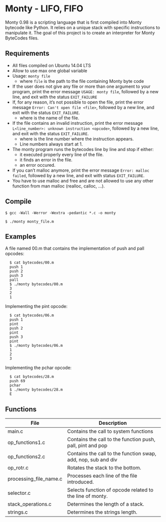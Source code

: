 # Monty - LIFO, FIFO

Monty 0.98 is a scripting language that is first compiled into Monty bytecode like Python. It relies on a unique stack with specific instructions to manipulate it. The goal of this project is to create an interpreter for Monty ByteCodes files.

## Requirements

- All files compiled on Ubuntu 14.04 LTS
- Allow to use max one global variable
- Usage: ```monty file```
  - where ```file``` is the path to the file containing Monty byte code
- If the user does not give any file or more than one argument to your program, print the error message ```USAGE: monty file```, followed by a new line, and exit with the status ```EXIT_FAILURE```
- If, for any reason, it’s not possible to open the file, print the error message ```Error: Can't open file <file>```, followed by a new line, and exit with the status ```EXIT_FAILURE```.
   - where <file> is the name of the file.
- If the file contains an invalid instruction, print the error message ```L<line_number>: unknown instruction <opcode>```, followed by a new line, and exit with the status ```EXIT_FAILURE```.
   - where is the line number where the instruction appears.
   - Line numbers always start at 1.
- The monty program runs the bytecodes line by line and stop if either:
   - it executed properly every line of the file.
   - it finds an error in the file.
   - an error occured.
- If you can’t malloc anymore, print the error message ```Error: malloc failed```, followed by a new line, and exit with status ```EXIT_FAILURE```.
- You have to use malloc and free and are not allowed to use any other function from man malloc (realloc, calloc, …).

## Compile
```
$ gcc -Wall -Werror -Wextra -pedantic *.c -o monty

$ ./monty monty_file.m
```

## Examples

A file named 00.m that contains the implementation of push and pall opcodes:

      $ cat bytecodes/00.m
      push 1
      push 2
      push 3
      pall
      $ ./monty bytecodes/00.m
      3
      2
      1

Implementing the pint opcode:

      $ cat bytecodes/06.m
      push 1
      pint
      push 2
      pint
      push 3
      pint
      $ ./monty bytecodes/06.m
      1
      2
      3

Implementing the pchar opcode:

      $ cat bytecodes/28.m
      push 69
      pchar
      $ ./monty bytecodes/28.m
      E

## Functions

| File | Description |
|---------|-------------|
| main.c  | Contains the call to system functions |
| op_functions1.c | Contains the call to the function push, pall, pint and pop |
| op_functions2.c | Contains the call to the function swap, add, nop, sub and div |
| op_rotr.c | Rotates the stack to the bottom. |
| processing_file_name.c | Processes each line of the file introduced. |
| selector.c |  Selects function of opcode related to the line of monty. |
|stack_operations.c | Determines the length of a stack. |
| strings.c| Determines the strings length. |
